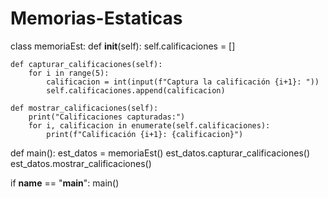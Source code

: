 # Memorias-Estaticas
class memoriaEst:
    def __init__(self):
        self.calificaciones = []

    def capturar_calificaciones(self):
        for i in range(5):
            calificacion = int(input(f"Captura la calificación {i+1}: "))
            self.calificaciones.append(calificacion)

    def mostrar_calificaciones(self):
        print("Calificaciones capturadas:")
        for i, calificacion in enumerate(self.calificaciones):
            print(f"Calificación {i+1}: {calificacion}")

def main():
    est_datos = memoriaEst()
    est_datos.capturar_calificaciones()
    est_datos.mostrar_calificaciones()

if __name__ == "__main__":
    main()
